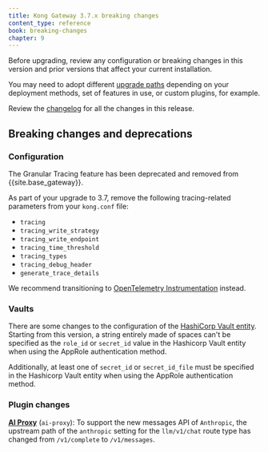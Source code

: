 ```yaml
---
title: Kong Gateway 3.7.x breaking changes
content_type: reference
book: breaking-changes
chapter: 9
---
```


Before upgrading, review any configuration or breaking changes in this version and prior versions that
affect your current installation.

You may need to adopt different [upgrade paths](/gateway/{{page.release}}/upgrade/#guaranteed-upgrade-paths) depending on your 
deployment methods, set of features in use, or custom plugins, for example.

Review the [changelog](/gateway/changelog/#3700) for all the changes in this release.

## Breaking changes and deprecations

### Configuration

The Granular Tracing feature has been deprecated and removed from {{site.base_gateway}}.

As part of your upgrade to 3.7, remove the following tracing-related parameters from your `kong.conf` file:

* `tracing`
* `tracing_write_strategy`
* `tracing_write_endpoint`
* `tracing_time_threshold`
* `tracing_types`
* `tracing_debug_header`
* `generate_trace_details`

We recommend transitioning to [OpenTelemetry Instrumentation](/gateway/{{page.release}}/production/tracing/) instead.

### Vaults

There are some changes to the configuration of the [HashiCorp Vault entity](/gateway/{{page.release}}/kong-enterprise/secrets-management/backends/hashicorp-vault/).
Starting from this version, a string entirely made of spaces can't be specified as the `role_id` or `secret_id`
value in the Hashicorp Vault entity when using the AppRole authentication method.

Additionally, at least one of `secret_id` or `secret_id_file` must be specified in the Hashicorp Vault 
entity when using the AppRole authentication method.

### Plugin changes

[**AI Proxy**](/hub/kong-inc/ai-proxy/) (`ai-proxy`): To support the new messages API of `Anthropic`, the upstream 
path of the `anthropic` setting for the `llm/v1/chat` route type has changed from `/v1/complete` to `/v1/messages`.
